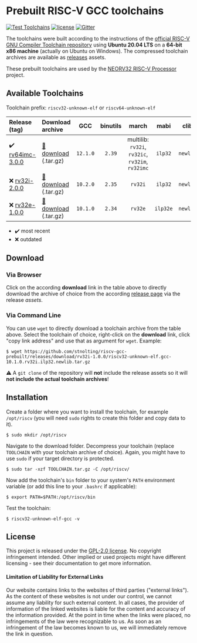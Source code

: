 # Prebuilt RISC-V GCC toolchains

[![Test Toolchains](https://github.com/stnolting/riscv-gcc-prebuilt/workflows/Test%20Toolchains/badge.svg)](https://github.com/stnolting/riscv-gcc-prebuilt/actions)
[![license](https://img.shields.io/github/license/stnolting/riscv-gcc-prebuilt)](https://github.com/stnolting/riscv-gcc-prebuilt/blob/master/LICENSE)
[![Gitter](https://img.shields.io/badge/Chat-on%20gitter-4db797.svg?longCache=true&logo=gitter&logoColor=e8ecef)](https://gitter.im/neorv32/community)

The toolchains were built according to the instructions of the
[official RISC-V GNU Compiler Toolchain repository](https://github.com/riscv-collab/riscv-gnu-toolchain)
using **Ubuntu 20.04 LTS** on a **64-bit x86 machine** (actually on Ubuntu on Windows). The compressed toolchain archives
are available as [releases](https://github.com/stnolting/riscv-gcc-prebuilt/releases) assets.

These prebuilt toolchains are used by the [NEORV32 RISC-V Processor](https://github.com/stnolting/neorv32) project.


## Available Toolchains

Toolchain prefix: `riscv32-unknown-elf` or `riscv64-unknown-elf`

| Release (tag)    | Download archive | GCC | binutils | march   | mabi | clib |
|:-----------------|:-----------------|:---:|:--------:|:-------:|:----:|:----:|
| :heavy_check_mark: [rv64imc-3.0.0](https://github.com/stnolting/riscv-gcc-prebuilt/releases/tag/rv64imc-3.0.0) | [:floppy_disk: download](https://github.com/stnolting/riscv-gcc-prebuilt/releases/download/rv64imc-3.0.0/riscv64-unknown-elf.gcc-12.1.0.tar.gz) (.tar.gz) | `12.1.0` | `2.39` | multilib: `rv32i`, `rv32ic`, `rv32im`, `rv32imc` | `ilp32`  | `newlib` |
| :x: [rv32i-2.0.0](https://github.com/stnolting/riscv-gcc-prebuilt/releases/tag/rv32i-2.0.0) | [:floppy_disk: download](https://github.com/stnolting/riscv-gcc-prebuilt/releases/download/rv32i-2.0.0/riscv32-unknown-elf.gcc-10.2.0.rv32i.ilp32.newlib.tar.gz) (.tar.gz) | `10.2.0` | `2.35` | `rv32i` | `ilp32`  | `newlib` |
| :x: [rv32e-1.0.0](https://github.com/stnolting/riscv-gcc-prebuilt/releases/tag/rv32e-1.0.0) | [:floppy_disk: download](https://github.com/stnolting/riscv-gcc-prebuilt/releases/download/rv32e-1.0.0/riscv32-unknown-elf.gcc-10.1.0.rv32e.ilp32e.newlib.tar.gz) (.tar.gz) | `10.1.0` | `2.34` | `rv32e` | `ilp32e` | `newlib` |

* :heavy_check_mark: most recent
* :x: outdated


## Download

### Via Browser

Click on the according **download** link in the table above to directly download the archive of choice
from the according [release page](https://github.com/stnolting/riscv-gcc-prebuilt/releases) via the release _assets_.

### Via Command Line

You can use `wget` to directly download a toolchain archive from the table above. Select the toolchain of
choice, right-click on the **download** link, click "copy link address" and use that as argument for `wget`. Example:

    $ wget https://github.com/stnolting/riscv-gcc-prebuilt/releases/download/rv32i-1.0.0/riscv32-unknown-elf.gcc-10.1.0.rv32i.ilp32.newlib.tar.gz

:warning: A `git clone` of the repository will **not** include the release assets so it will **not include the actual toolchain archives**!


## Installation

Create a folder where you want to install the toolchain, for example `/opt/riscv` (you will need
`sudo` rights to create this folder and copy data to it).

    $ sudo mkdir /opt/riscv

Navigate to the download folder. Decompress your toolchain (replace `TOOLCHAIN` with your toolchain archive
of choice). Again, you might have to use `sudo` if your target directory is protected.

    $ sudo tar -xzf TOOLCHAIN.tar.gz -C /opt/riscv/

Now add the toolchain's `bin` folder to your system's `PATH` environment variable (or add this line to your `.bashrc` if applicable):

    $ export PATH=$PATH:/opt/riscv/bin

Test the toolchain:

    $ riscv32-unknown-elf-gcc -v


## License

This project is released under the [GPL-2.0 license](https://github.com/stnolting/riscv-gcc-prebuilt/blob/master/LICENSE).
No copyright infringement intended.
Other implied or used projects might have different licensing - see their documentation to get more information.

#### Limitation of Liability for External Links

Our website contains links to the websites of third parties ("external links"). As the
content of these websites is not under our control, we cannot assume any liability for
such external content. In all cases, the provider of information of the linked websites
is liable for the content and accuracy of the information provided. At the point in time
when the links were placed, no infringements of the law were recognizable to us. As soon
as an infringement of the law becomes known to us, we will immediately remove the
link in question.
